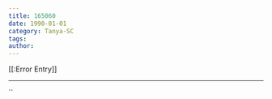 ```yaml
---
title: 165060
date: 1990-01-01
category: Tanya-SC
tags: 
author: 
---
```


[[:Error Entry]]

---



``
